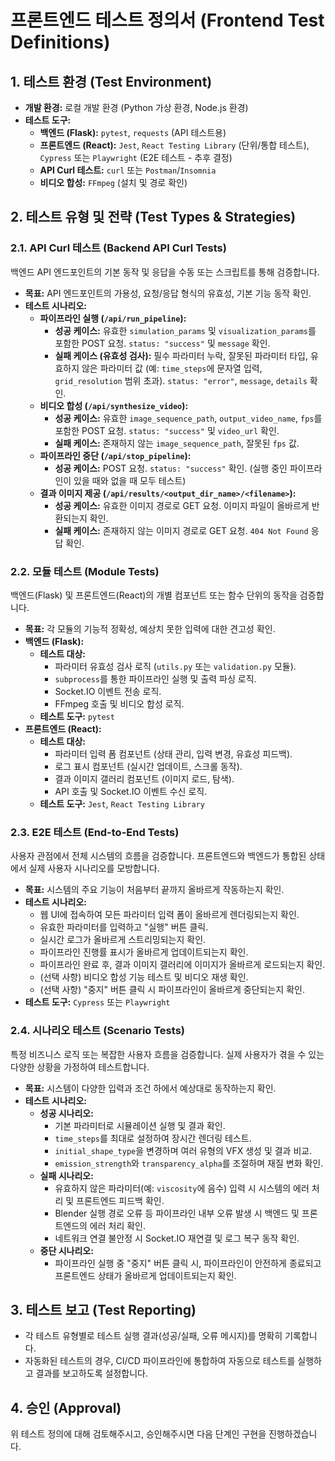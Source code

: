 # 프론트엔드 테스트 정의서 (Frontend Test Definitions)

## 1. 테스트 환경 (Test Environment)

*   **개발 환경:** 로컬 개발 환경 (Python 가상 환경, Node.js 환경)
*   **테스트 도구:**
    *   **백엔드 (Flask):** `pytest`, `requests` (API 테스트용)
    *   **프론트엔드 (React):** `Jest`, `React Testing Library` (단위/통합 테스트), `Cypress` 또는 `Playwright` (E2E 테스트 - 추후 결정)
    *   **API Curl 테스트:** `curl` 또는 `Postman`/`Insomnia`
    *   **비디오 합성:** `FFmpeg` (설치 및 경로 확인)

## 2. 테스트 유형 및 전략 (Test Types & Strategies)

### 2.1. API Curl 테스트 (Backend API Curl Tests)

백엔드 API 엔드포인트의 기본 동작 및 응답을 수동 또는 스크립트를 통해 검증합니다.

*   **목표:** API 엔드포인트의 가용성, 요청/응답 형식의 유효성, 기본 기능 동작 확인.
*   **테스트 시나리오:**
    *   **파이프라인 실행 (`/api/run_pipeline`):**
        *   **성공 케이스:** 유효한 `simulation_params` 및 `visualization_params`를 포함한 POST 요청. `status: "success"` 및 `message` 확인.
        *   **실패 케이스 (유효성 검사):** 필수 파라미터 누락, 잘못된 파라미터 타입, 유효하지 않은 파라미터 값 (예: `time_steps`에 문자열 입력, `grid_resolution` 범위 초과). `status: "error"`, `message`, `details` 확인.
    *   **비디오 합성 (`/api/synthesize_video`):**
        *   **성공 케이스:** 유효한 `image_sequence_path`, `output_video_name`, `fps`를 포함한 POST 요청. `status: "success"` 및 `video_url` 확인.
        *   **실패 케이스:** 존재하지 않는 `image_sequence_path`, 잘못된 `fps` 값.
    *   **파이프라인 중단 (`/api/stop_pipeline`):**
        *   **성공 케이스:** POST 요청. `status: "success"` 확인. (실행 중인 파이프라인이 있을 때와 없을 때 모두 테스트)
    *   **결과 이미지 제공 (`/api/results/<output_dir_name>/<filename>`):**
        *   **성공 케이스:** 유효한 이미지 경로로 GET 요청. 이미지 파일이 올바르게 반환되는지 확인.
        *   **실패 케이스:** 존재하지 않는 이미지 경로로 GET 요청. `404 Not Found` 응답 확인.

### 2.2. 모듈 테스트 (Module Tests)

백엔드(Flask) 및 프론트엔드(React)의 개별 컴포넌트 또는 함수 단위의 동작을 검증합니다.

*   **목표:** 각 모듈의 기능적 정확성, 예상치 못한 입력에 대한 견고성 확인.
*   **백엔드 (Flask):**
    *   **테스트 대상:**
        *   파라미터 유효성 검사 로직 (`utils.py` 또는 `validation.py` 모듈).
        *   `subprocess`를 통한 파이프라인 실행 및 출력 파싱 로직.
        *   Socket.IO 이벤트 전송 로직.
        *   FFmpeg 호출 및 비디오 합성 로직.
    *   **테스트 도구:** `pytest`
*   **프론트엔드 (React):**
    *   **테스트 대상:**
        *   파라미터 입력 폼 컴포넌트 (상태 관리, 입력 변경, 유효성 피드백).
        *   로그 표시 컴포넌트 (실시간 업데이트, 스크롤 동작).
        *   결과 이미지 갤러리 컴포넌트 (이미지 로드, 탐색).
        *   API 호출 및 Socket.IO 이벤트 수신 로직.
    *   **테스트 도구:** `Jest`, `React Testing Library`

### 2.3. E2E 테스트 (End-to-End Tests)

사용자 관점에서 전체 시스템의 흐름을 검증합니다. 프론트엔드와 백엔드가 통합된 상태에서 실제 사용자 시나리오를 모방합니다.

*   **목표:** 시스템의 주요 기능이 처음부터 끝까지 올바르게 작동하는지 확인.
*   **테스트 시나리오:**
    *   웹 UI에 접속하여 모든 파라미터 입력 폼이 올바르게 렌더링되는지 확인.
    *   유효한 파라미터를 입력하고 "실행" 버튼 클릭.
    *   실시간 로그가 올바르게 스트리밍되는지 확인.
    *   파이프라인 진행률 표시가 올바르게 업데이트되는지 확인.
    *   파이프라인 완료 후, 결과 이미지 갤러리에 이미지가 올바르게 로드되는지 확인.
    *   (선택 사항) 비디오 합성 기능 테스트 및 비디오 재생 확인.
    *   (선택 사항) "중지" 버튼 클릭 시 파이프라인이 올바르게 중단되는지 확인.
*   **테스트 도구:** `Cypress` 또는 `Playwright`

### 2.4. 시나리오 테스트 (Scenario Tests)

특정 비즈니스 로직 또는 복잡한 사용자 흐름을 검증합니다. 실제 사용자가 겪을 수 있는 다양한 상황을 가정하여 테스트합니다.

*   **목표:** 시스템이 다양한 입력과 조건 하에서 예상대로 동작하는지 확인.
*   **테스트 시나리오:**
    *   **성공 시나리오:**
        *   기본 파라미터로 시뮬레이션 실행 및 결과 확인.
        *   `time_steps`를 최대로 설정하여 장시간 렌더링 테스트.
        *   `initial_shape_type`을 변경하며 여러 유형의 VFX 생성 및 결과 비교.
        *   `emission_strength`와 `transparency_alpha`를 조절하며 재질 변화 확인.
    *   **실패 시나리오:**
        *   유효하지 않은 파라미터(예: `viscosity`에 음수) 입력 시 시스템의 에러 처리 및 프론트엔드 피드백 확인.
        *   Blender 실행 경로 오류 등 파이프라인 내부 오류 발생 시 백엔드 및 프론트엔드의 에러 처리 확인.
        *   네트워크 연결 불안정 시 Socket.IO 재연결 및 로그 복구 동작 확인.
    *   **중단 시나리오:**
        *   파이프라인 실행 중 "중지" 버튼 클릭 시, 파이프라인이 안전하게 종료되고 프론트엔드 상태가 올바르게 업데이트되는지 확인.

## 3. 테스트 보고 (Test Reporting)

*   각 테스트 유형별로 테스트 실행 결과(성공/실패, 오류 메시지)를 명확히 기록합니다.
*   자동화된 테스트의 경우, CI/CD 파이프라인에 통합하여 자동으로 테스트를 실행하고 결과를 보고하도록 설정합니다.

## 4. 승인 (Approval)

위 테스트 정의에 대해 검토해주시고, 승인해주시면 다음 단계인 구현을 진행하겠습니다.